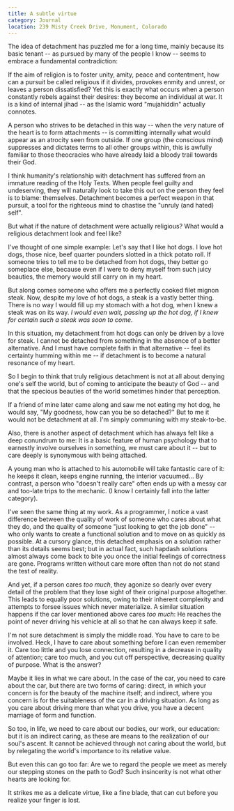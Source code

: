 ```yaml
---
title: A subtle virtue
category: Journal
location: 239 Misty Creek Drive, Monument, Colorado
---
```


The idea of detachment has puzzled me for a long time, mainly because
its basic tenant -- as pursued by many of the people I know -- seems to
embrace a fundamental contradiction:

If the aim of religion is to foster unity, amity, peace and contentment,
how can a pursuit be called religious if it divides, provokes enmity and
unrest, or leaves a person dissatisfied? Yet this is exactly what occurs
when a person constantly rebels against their desires: they become an
individual at war. It is a kind of internal jihad -- as the Islamic word
"mujahiddin" actually connotes.

A person who strives to be detached in this way -- when the very nature
of the heart is to form attachments -- is committing internally what
would appear as an atrocity seen from outside. If one group (the
conscious mind) suppresses and dictates terms to all other groups
within, this is awfully familiar to those theocracies who have already
laid a bloody trail towards their God.

I think humanity's relationship with detachment has suffered from an
immature reading of the Holy Texts. When people feel guilty and
undeserving, they will naturally look to take this out on the person
they feel is to blame: themselves. Detachment becomes a perfect weapon
in that pursuit, a tool for the righteous mind to chastise the "unruly
(and hated) self".

But what if the nature of detachment were actually religious? What would
a religious detachment look and feel like?

I've thought of one simple example: Let's say that I like hot dogs. I
love hot dogs, those nice, beef quarter pounders slotted in a thick
potato roll. If someone tries to tell me to be detached from hot dogs,
they better go someplace else, because even if I were to deny myself
from such juicy beauties, the memory would still carry on in my heart.

But along comes someone who offers me a perfectly cooked filet mignon
steak. Now, despite my love of hot dogs, a steak is a vastly better
thing. There is no way I would fill up my stomach with a hot dog, when I
knew a steak was on its way. *I would even wait, passing up the hot dog,
if I knew for certain such a steak was soon to come*.

In this situation, my detachment from hot dogs can only be driven by a
love for steak. I cannot be detached from something in the absence of a
better alternative. And I must have complete faith in that alternative
-- feel its certainty humming within me -- if detachment is to become a
natural resonance of my heart.

So I begin to think that truly religious detachment is not at all about
denying one's self the world, but of coming to anticipate the beauty of
God -- and that the specious beauties of the world sometimes hinder that
perception.

If a friend of mine later came along and saw me not eating my hot dog,
he would say, "My goodness, how can you be so detached?" But to me it
would not be detachment at all. I'm simply communing with my
steak-to-be.

Also, there is another aspect of detachment which has always felt like a
deep conundrum to me: It is a basic feature of human psychology that to
earnestly involve ourselves in something, we must care about it -- but
to care deeply is synonymous with being attached.

A young man who is attached to his automobile will take fantastic care
of it: he keeps it clean, keeps engine running, the interior vacuumed...
By contrast, a person who "doesn't really care" often ends up with a
messy car and too-late trips to the mechanic.  (I know I certainly fall
into the latter category).

I've seen the same thing at my work.  As a programmer, I notice a vast
difference between the quality of work of someone who cares about what
they do, and the quality of someone "just looking to get the job done"
-- who only wants to create a functional solution and to move on as
quickly as possible.  At a cursory glance, this detached emphasis on a
solution rather than its details seems best; but in actual fact, such
hapdash solutions almost always come back to bite you once the initial
feelings of correctness are gone.  Programs written without care more
often than not do not stand the test of reality.

And yet, if a person cares *too much*, they agonize so dearly over every
detail of the problem that they lose sight of their original purpose
altogether.  This leads to equally poor solutions, owing to their
inherent complexity and attempts to forsee issues which never
materialize.  A similar situation happens if the car lover mentioned
above cares *too much*: He reaches the point of never driving his vehicle
at all so that he can always keep it safe.

I'm not sure detachment is simply the middle road.  You have to care to
be involved.  Heck, I have to care about something before I can even
remember it.  Care too little and you lose connection, resulting in a
decrease in quality of attention; care too much, and you cut off
perspective, decreasing quality of purpose.  What is the answer?

Maybe it lies in what we care about.  In the case of the car, you need
to care about the car, but there are two forms of caring: direct, in
which your concern is for the beauty of the machine itself; and
indirect, where you concern is for the suitableness of the car in a
driving situation.  As long as you care about driving more than what you
drive, you have a decent marriage of form and function.

So too, in life, we need to care about our bodies, our work, our
education: but it is an indirect caring, as these are means to the
realization of our soul's ascent.  It cannot be achieved through not
caring about the world, but by relegating the world's importance to its
relative value.

But even this can go too far: Are we to regard the people we meet as
merely our stepping stones on the path to God?  Such insincerity is not
what other hearts are looking for.

It strikes me as a delicate virtue, like a fine blade, that can cut
before you realize your finger is lost.


